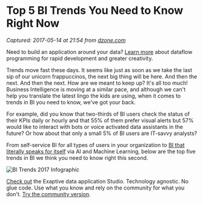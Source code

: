 # Top 5 BI Trends You Need to Know Right Now

_Captured: 2017-05-14 at 21:54 from [dzone.com](https://dzone.com/articles/top-5-bi-trends-you-need-to-know-right-now?edition=298100&utm_source=Daily%20Digest&utm_medium=email&utm_campaign=dd%202017-05-14)_

Need to build an application around your data? [Learn more](https://dzone.com/go?i=200129&u=http%3A%2F%2Fhubs.ly%2FH06Pr9h0) about dataflow programming for rapid development and greater creativity.

Trends move fast these days. It seems like just as soon as we take the last sip of our unicorn frappuccinos, the next big thing will be here. And then the next. And then the next. How are we meant to keep up? It's all too much! Business Intelligence is moving at a similar pace, and although we can't help you translate the latest lingo the kids are using, when it comes to trends in BI you need to know, we've got your back.

For example, did you know that two-thirds of BI users check the status of their KPIs daily or hourly and that 55% of them prefer visual alerts but 57% would like to interact with bots or voice activated data assistants in the future? Or how about that only a small 5% of BI users are IT-savvy analysts?

From self-service BI for all types of users in your organization to [BI that literally speaks for itself](https://www.sisense.com/blog/heres-natural-language-processing-future-bi/) via AI and Machine Learning, below are the top five trends in BI we think you need to know right this second.

![BI Trends 2017 Infographic](https://cdn.sisense.com/wp-content/uploads/Trends2017-4-01.jpg)

[Check out](https://dzone.com/go?i=200130&u=http%3A%2F%2Fhubs.ly%2FH06Pr9h0) the Exaptive data application Studio. Technology agnostic. No glue code. Use what you know and rely on the community for what you don't. [Try the community version](https://dzone.com/go?i=200130&u=https%3A%2F%2Fexaptive.city%2F%23%2Flanding%3Freferrer%3DGeneral).
